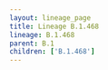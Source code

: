 ```yaml
---
layout: lineage_page
title: Lineage B.1.468
lineage: B.1.468
parent: B.1
children: ['B.1.468']
---
```

